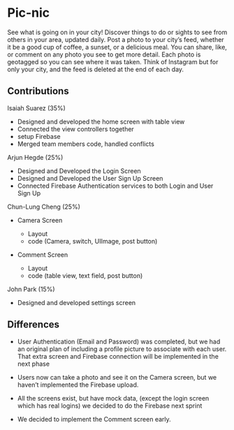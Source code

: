 # Pic-nic
See what is going on in your city! Discover things to do or sights to see from others in your area, updated daily. Post a photo to your city’s feed, whether it be a good cup of coffee, a sunset, or a delicious meal. 
You can share, like, or comment on any photo you see to get more detail. Each photo is geotagged so you can see where it was taken. Think of Instagram but for only your city, and the feed is deleted at the end of each day. 

## Contributions  
Isaiah Suarez (35%)  
- Designed and developed the home screen with table view
- Connected the view controllers together
- setup Firebase
- Merged team members code, handled conflicts

Arjun Hegde (25%)  
- Designed and Developed the Login Screen
- Designed and Developed the User Sign Up Screen
- Connected Firebase Authentication services to both Login and User Sign Up 

Chun-Lung Cheng (25%)  
- Camera Screen
    - Layout
    - code (Camera, switch, UIImage, post button)

- Comment Screen
    - Layout
    - code (table view, text field, post button)


John Park (15%)  
- Designed and developed settings screen

## Differences  
- User Authentication (Email and Password) was completed, but we had an original plan of including a profile picture to associate with each user. That extra screen and Firebase connection will be implemented in the next phase

- Users now can take a photo and see it on the Camera screen, but we haven’t implemented the Firebase upload. 

- All the screens exist, but have mock data, (except the login screen which has real logins) we decided to do the Firebase next sprint

- We decided to implement the Comment screen early.
